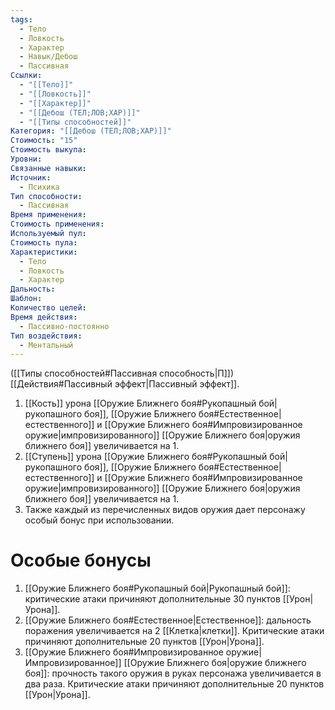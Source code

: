 ```yaml
---
tags:
  - Тело
  - Ловкость
  - Характер
  - Навык/Дебош
  - Пассивная
Ссылки:
  - "[[Тело]]"
  - "[[Ловкость]]"
  - "[[Характер]]"
  - "[[Дебош (ТЕЛ;ЛОВ;ХАР)]]"
  - "[[Типы способностей]]"
Категория: "[[Дебош (ТЕЛ;ЛОВ;ХАР)]]"
Стоимость: "15"
Стоимость выкупа:
Уровни:
Связанные навыки:
Источник:
  - Психика
Тип способности:
  - Пассивная
Время применения:
Стоимость применения:
Используемый пул:
Стоимость пула:
Характеристики:
  - Тело
  - Ловкость
  - Характер
Дальность:
Шаблон:
Количество целей:
Время действия:
  - Пассивно-постоянно
Тип воздействия:
  - Ментальный
---
```

([[Типы способностей#Пассивная способность|П]]) [[Действия#Пассивный эффект|Пассивный эффект]]. 

1. [[Кость]] урона [[Оружие Ближнего боя#Рукопашный бой|рукопашного боя]], [[Оружие Ближнего боя#Естественное|естественного]] и [[Оружие Ближнего боя#Импровизированное оружие|импровизированного]] [[Оружие Ближнего боя|оружия ближнего боя]] увеличивается на 1. 
2. [[Ступень]] урона [[Оружие Ближнего боя#Рукопашный бой|рукопашного боя]], [[Оружие Ближнего боя#Естественное|естественного]] и [[Оружие Ближнего боя#Импровизированное оружие|импровизированного]] [[Оружие Ближнего боя|оружия ближнего боя]] увеличивается на 1. 
3. Также каждый из перечисленных видов оружия дает персонажу особый бонус при использовании.

# Особые бонусы

1. [[Оружие Ближнего боя#Рукопашный бой|Рукопашный бой]]: критические атаки причиняют дополнительные 30 пунктов [[Урон|Урона]].
2. [[Оружие Ближнего боя#Естественное|Естественное]]: дальность поражения увеличивается на 2 [[Клетка|клетки]]. Критические атаки причиняют дополнительные 20 пунктов [[Урон|Урона]].
3. [[Оружие Ближнего боя#Импровизированное оружие|Импровизированное]] [[Оружие Ближнего боя|оружие ближнего боя]]: прочность такого оружия в руках персонажа увеличивается в два раза. Критические атаки причиняют дополнительные 20 пунктов [[Урон|Урона]].